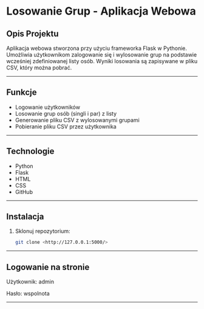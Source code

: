# Losowanie Grup - Aplikacja Webowa

## Opis Projektu
Aplikacja webowa stworzona przy użyciu frameworka Flask w Pythonie. Umożliwia użytkownikom zalogowanie się i wylosowanie grup na podstawie wcześniej zdefiniowanej listy osób. Wyniki losowania są zapisywane w pliku CSV, który można pobrać.

---

## Funkcje
- Logowanie użytkowników
- Losowanie grup osób (singli i par) z listy
- Generowanie pliku CSV z wylosowanymi grupami
- Pobieranie pliku CSV przez użytkownika

---

## Technologie
- Python
- Flask
- HTML
- CSS
- GitHub

---

## Instalacja
1. Sklonuj repozytorium:
   ```bash
   git clone <http://127.0.0.1:5000/>

---

## Logowanie na stronie
Użytkownik: admin

Hasło: wspolnota

---
